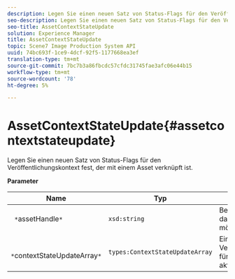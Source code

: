 ```yaml
---
description: Legen Sie einen neuen Satz von Status-Flags für den Veröffentlichungskontext fest, der mit einem Asset verknüpft ist.
seo-description: Legen Sie einen neuen Satz von Status-Flags für den Veröffentlichungskontext fest, der mit einem Asset verknüpft ist.
seo-title: AssetContextStateUpdate
solution: Experience Manager
title: AssetContextStateUpdate
topic: Scene7 Image Production System API
uuid: 74bc693f-1ce9-4dcf-92f5-1177668ea3ef
translation-type: tm+mt
source-git-commit: 7bc7b3a86fbcdc57cfdc31745fae3afc06e44b15
workflow-type: tm+mt
source-wordcount: '78'
ht-degree: 5%

---
```



# AssetContextStateUpdate{#assetcontextstateupdate}

Legen Sie einen neuen Satz von Status-Flags für den Veröffentlichungskontext fest, der mit einem Asset verknüpft ist.

**Parameter**

| Name | Typ | Beschreibung |
|---|---|---|
| ` *`assetHandle`*` | `xsd:string` | Behandeln Sie das Asset, das Sie aktualisieren möchten. |
| ` *`contextStateUpdateArray`*` | `types:ContextStateUpdateArray` | Ein Array mit Status für Veröffentlichungskontakte für das Asset, das Sie aktualisieren möchten. |

